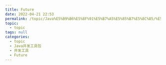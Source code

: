 ```yaml
---
title: Future
date: 2022-04-21 22:53
permalink: /topic/Java%E5%B9%B6%E5%8F%91%E5%B7%A5%E5%85%B7%E5%8C%85/%E5%B9%B6%E5%8F%91%E5%B7%A5%E5%85%B7/Future
topic: 
  - topic
tags: null
categories: 
  - topic
  - Java并发工具包
  - 并发工具
  - Future
---
```

　　
